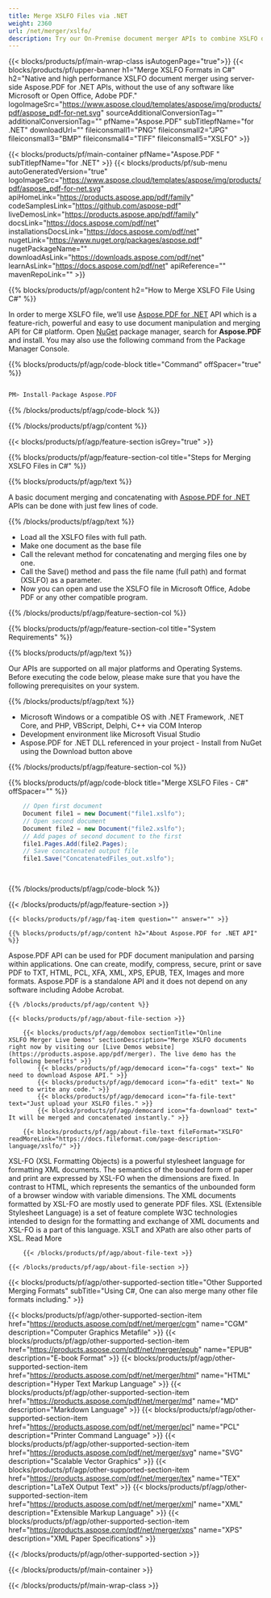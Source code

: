 ```yaml
---
title: Merge XSLFO Files via .NET 
weight: 2360
url: /net/merger/xslfo/ 
description: Try our On-Premise document merger APIs to combine XSLFO documents on .NET Framework, .NET Core, and PHP, VBScript, Delphi, C++ via COM Interop.
---
```


{{< blocks/products/pf/main-wrap-class isAutogenPage="true">}}
{{< blocks/products/pf/upper-banner h1="Merge XSLFO Formats in C#" h2="Native and high performance XSLFO document merger using server-side Aspose.PDF for .NET APIs, without the use of any software like Microsoft or Open Office, Adobe PDF." logoImageSrc="https://www.aspose.cloud/templates/aspose/img/products/pdf/aspose_pdf-for-net.svg" sourceAdditionalConversionTag="" additionalConversionTag="" pfName="Aspose.PDF" subTitlepfName="for .NET" downloadUrl="" fileiconsmall1="PNG" fileiconsmall2="JPG" fileiconsmall3="BMP" fileiconsmall4="TIFF" fileiconsmall5="XSLFO" >}}

{{< blocks/products/pf/main-container pfName="Aspose.PDF " subTitlepfName="for .NET" >}}
{{< blocks/products/pf/sub-menu autoGeneratedVersion="true" logoImageSrc="https://www.aspose.cloud/templates/aspose/img/products/pdf/aspose_pdf-for-net.svg" apiHomeLink="https://products.aspose.app/pdf/family" codeSamplesLink="https://github.com/aspose-pdf" liveDemosLink="https://products.aspose.app/pdf/family" docsLink="https://docs.aspose.com/pdf/net" installationsDocsLink="https://docs.aspose.com/pdf/net" nugetLink="https://www.nuget.org/packages/aspose.pdf" nugetPackageName="" downloadAsLink="https://downloads.aspose.com/pdf/net" learnAsLink="https://docs.aspose.com/pdf/net" apiReference="" mavenRepoLink="" >}}

{{% blocks/products/pf/agp/content h2="How to Merge XSLFO File Using C#" %}}

 In order to merge XSLFO file, we’ll use
 [Aspose.PDF for .NET](https://products.aspose.com/pdf/net) 
 API which is a feature-rich, powerful and easy to use document manipulation and merging API for C# platform. Open
 [NuGet](https://www.nuget.org/packages/aspose.pdf) 
 package manager, search for
 **Aspose.PDF** 
 and install. You may also use the following command from the Package Manager Console.

{{% blocks/products/pf/agp/code-block title="Command" offSpacer="true" %}}

```cs

PM> Install-Package Aspose.PDF

```

{{% /blocks/products/pf/agp/code-block %}}

{{% /blocks/products/pf/agp/content %}}

{{< blocks/products/pf/agp/feature-section isGrey="true" >}}

{{% blocks/products/pf/agp/feature-section-col title="Steps for Merging XSLFO Files in C#" %}}

{{% blocks/products/pf/agp/text %}}

 A basic document merging and concatenating with
 [Aspose.PDF for .NET](https://products.aspose.com/pdf/net) 
 APIs can be done with just few lines of code.

{{% /blocks/products/pf/agp/text %}}

+  Load all the XSLFO files with full path.
+  Make one document as the base file
+  Call the relevant method for concatenating and merging files one by one.
+  Call the Save() method and pass the file name (full path) and format (XSLFO) as a parameter.
+  Now you can open and use the XSLFO file in Microsoft Office, Adobe PDF or any other compatible program.

{{% /blocks/products/pf/agp/feature-section-col %}}

{{% blocks/products/pf/agp/feature-section-col title="System Requirements" %}}

{{% blocks/products/pf/agp/text %}}

 Our APIs are supported on all major platforms and Operating Systems. Before executing the code below, please make sure that you have the following prerequisites on your system.

{{% /blocks/products/pf/agp/text %}}

-  Microsoft Windows or a compatible OS with .NET Framework, .NET Core, and PHP, VBScript, Delphi, C++ via COM Interop
-  Development environment like Microsoft Visual Studio
-  Aspose.PDF for .NET DLL referenced in your project - Install from NuGet using the Download button above

{{% /blocks/products/pf/agp/feature-section-col %}}

{{% blocks/products/pf/agp/code-block title="Merge XSLFO Files - C#" offSpacer="" %}}

```cs
    // Open first document
    Document file1 = new Document("file1.xslfo");
    // Open second document
    Document file2 = new Document("file2.xslfo");
    // Add pages of second document to the first
    file1.Pages.Add(file2.Pages);
    // Save concatenated output file
    file1.Save("ConcatenatedFiles_out.xslfo");  

    

```

{{% /blocks/products/pf/agp/code-block %}}

{{< /blocks/products/pf/agp/feature-section >}}

    {{< blocks/products/pf/agp/faq-item question="" answer="" >}}
 

<!-- aboutfile Starts -->

    {{% blocks/products/pf/agp/content h2="About Aspose.PDF for .NET API" %}}

 Aspose.PDF API can be used for PDF document manipulation and parsing within applications. One can create, modify, compress, secure, print or save PDF to TXT, HTML, PCL, XFA, XML, XPS, EPUB, TEX, Images and more formats. Aspose.PDF is a standalone API and it does not depend on any software including Adobe Acrobat. ‎



    {{% /blocks/products/pf/agp/content %}}

    {{< blocks/products/pf/agp/about-file-section >}}

        {{< blocks/products/pf/agp/demobox sectionTitle="Online XSLFO Merger Live Demos" sectionDescription="Merge XSLFO documents right now by visiting our [Live Demos website](https://products.aspose.app/pdf/merger). The live demo has the following benefits" >}}
            {{< blocks/products/pf/agp/democard icon="fa-cogs" text=" No need to download Aspose API." >}}
            {{< blocks/products/pf/agp/democard icon="fa-edit" text=" No need to write any code." >}}
            {{< blocks/products/pf/agp/democard icon="fa-file-text" text="Just upload your XSLFO files." >}}
            {{< blocks/products/pf/agp/democard icon="fa-download" text=" It will be merged and concatenated instantly." >}}

        {{< blocks/products/pf/agp/about-file-text fileFormat="XSLFO" readMoreLink="https://docs.fileformat.com/page-description-language/xslfo/" >}}
XSL-FO (XSL Formatting Objects) is a powerful stylesheet language for formatting XML documents. The semantics of the bounded form of paper and print are expressed by XSL-FO when the dimensions are fixed. In contrast to HTML, which represents the semantics of the unbounded form of a browser window with variable dimensions. The XML documents formatted by XSL-FO are mostly used to generate PDF files. XSL (Extensible Stylesheet Language) is a set of feature complete W3C technologies intended to design for the formatting and exchange of XML documents and XSL-FO is a part of this language. XSLT and XPath are also other parts of XSL. Read More

        {{< /blocks/products/pf/agp/about-file-text >}}

    {{< /blocks/products/pf/agp/about-file-section >}}

<!-- aboutfile Ends -->

{{< blocks/products/pf/agp/other-supported-section title="Other Supported Merging Formats" subTitle="Using C#, One can also merge many other file formats including." >}}

{{< blocks/products/pf/agp/other-supported-section-item href="https://products.aspose.com/pdf/net/merger/cgm" name="CGM" description="Computer Graphics Metafile" >}}
{{< blocks/products/pf/agp/other-supported-section-item href="https://products.aspose.com/pdf/net/merger/epub" name="EPUB" description="E-book Format" >}}
{{< blocks/products/pf/agp/other-supported-section-item href="https://products.aspose.com/pdf/net/merger/html" name="HTML" description="Hyper Text Markup Language" >}}
{{< blocks/products/pf/agp/other-supported-section-item href="https://products.aspose.com/pdf/net/merger/md" name="MD" description="Markdown Language" >}}
{{< blocks/products/pf/agp/other-supported-section-item href="https://products.aspose.com/pdf/net/merger/pcl" name="PCL" description="Printer Command Language" >}}
{{< blocks/products/pf/agp/other-supported-section-item href="https://products.aspose.com/pdf/net/merger/svg" name="SVG" description="Scalable Vector Graphics" >}}
{{< blocks/products/pf/agp/other-supported-section-item href="https://products.aspose.com/pdf/net/merger/tex" name="TEX" description="LaTeX Output Text" >}}
{{< blocks/products/pf/agp/other-supported-section-item href="https://products.aspose.com/pdf/net/merger/xml" name="XML" description="Extensible Markup Language" >}}
{{< blocks/products/pf/agp/other-supported-section-item href="https://products.aspose.com/pdf/net/merger/xps" name="XPS" description="XML Paper Specifications" >}}

{{< /blocks/products/pf/agp/other-supported-section >}}

{{< /blocks/products/pf/main-container >}}
    
{{< /blocks/products/pf/main-wrap-class >}}